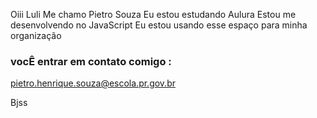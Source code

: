 Oiii Luli 
Me chamo Pietro Souza 
Eu estou estudando Aulura 
Estou me desenvolvendo no JavaScript 
Eu estou usando esse espaço para minha organização 
### vocÊ entrar em contato comigo :
pietro.henrique.souza@escola.pr.gov.br 

Bjss 
